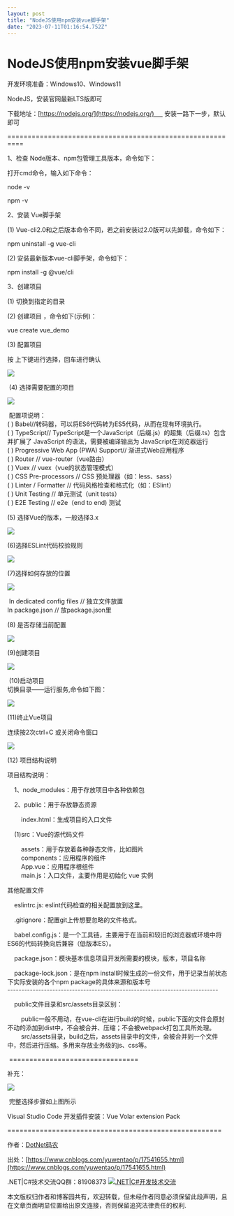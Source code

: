 ```yaml
---
layout: post
title: "NodeJS使用npm安装vue脚手架"
date: "2023-07-11T01:16:54.752Z"
---
```

NodeJS使用npm安装vue脚手架
===================

开发环境准备：Windows10、Windows11

NodeJS，安装官网最新LTS版即可

下载地址：[https://nodejs.org/](https://nodejs.org/)      安装一路下一步，默认即可

\==========================================================

1、检查 Node版本、npm包管理工具版本，命令如下：

打开cmd命令，输入如下命令：

node -v


npm \-v

2、安装 Vue脚手架

(1) Vue-cli2.0和之后版本命令不同，若之前安装过2.0版可以先卸载，命令如下：

npm uninstall -g vue-cli

(2) 安装最新版本vue-cli脚手架，命令如下：

npm install -g @vue/cli

3、创建项目

(1) 切换到指定的目录

(2) 创建项目 ，命令如下(示例)：

vue create vue\_demo

(3) 配置项目

按 上下键进行选择，回车进行确认

![](https://img2023.cnblogs.com/blog/455263/202307/455263-20230710163724864-1878753816.png)

 (4) 选择需要配置的项目

![](https://img2023.cnblogs.com/blog/455263/202307/455263-20230710163811703-281898490.png)

 配置项说明：  
( ) Babel//转码器，可以将ES6代码转为ES5代码，从而在现有环境执行。  
( ) TypeScript// TypeScript是一个JavaScript（后缀.js）的超集（后缀.ts）包含并扩展了 JavaScript 的语法，需要被编译输出为 JavaScript在浏览器运行  
( ) Progressive Web App (PWA) Support// 渐进式Web应用程序  
( ) Router // vue-router（vue路由）  
( ) Vuex // vuex（vue的状态管理模式）  
( ) CSS Pre-processors // CSS 预处理器（如：less、sass）  
( ) Linter / Formatter // 代码风格检查和格式化（如：ESlint）  
( ) Unit Testing // 单元测试（unit tests）  
( ) E2E Testing // e2e（end to end) 测试  
  

(5) 选择Vue的版本，一般选择3.x

![](https://img2023.cnblogs.com/blog/455263/202307/455263-20230710164000875-433902778.png)

(6)选择ESLint代码校验规则

![](https://img2023.cnblogs.com/blog/455263/202307/455263-20230710164052971-190277435.png)

(7)选择如何存放的位置

![](https://img2023.cnblogs.com/blog/455263/202307/455263-20230710164126885-186480650.png)

 In dedicated config files // 独立文件放置  
In package.json // 放package.json里

(8) 是否存储当前配置

![](https://img2023.cnblogs.com/blog/455263/202307/455263-20230710164448077-1156543474.png)

(9)创建项目

![](https://img2023.cnblogs.com/blog/455263/202307/455263-20230710164548663-2073313184.png)

 (10)启动项目  
切换目录——运行服务,命令如下图：

![](https://img2023.cnblogs.com/blog/455263/202307/455263-20230710164702109-430558193.png)

(11)终止Vue项目

连续按2次ctrl+C 或关闭命令窗口

![](https://img2023.cnblogs.com/blog/455263/202307/455263-20230710164814368-1486004211.png)

(12) 项目结构说明

项目结构说明：  
  
    1、node\_modules：用于存放项目中各种依赖包  
  
    2、public：用于存放静态资源  
  
        index.html：生成项目的入口文件  
  
    (1)src：Vue的源代码文件  
  
        assets：用于存放着各种静态文件，比如图片  
        components：应用程序的组件  
        App.vue：应用程序根组件  
        main.js：入口文件，主要作用是初始化 vue 实例

  
其他配置文件

    eslintrc.js: eslint代码检查的相关配置放到这里。  
  
    .gitignore：配置git上传想要忽略的文件格式。  
  
    babel.config.js：是一个工具链，主要用于在当前和较旧的浏览器或环境中将ES6的代码转换向后兼容（低版本ES）。  
  
    package.json：模块基本信息项目开发所需要的模块，版本，项目名称  
  
    package-lock.json：是在npm install时候生成的一份文件，用于记录当前状态下实际安装的各个npm package的具体来源和版本号  
\---------------------------------------------------------------------------

    public文件目录和src/assets目录区别：  
  
        public一般不用动，在vue-cli在进行build的时候，public下面的文件会原封不动的添加到dist中，不会被合并、压缩；不会被webpack打包工具所处理。  
        src/assets目录，build之后，assets目录中的文件，会被合并到一个文件中，然后进行压缩。多用来存放业务级的js、css等。  
  

 ================================

补充：

![](https://img2023.cnblogs.com/blog/455263/202307/455263-20230710172724701-800170848.png)

 完整选择步骤如上图所示

Visual Studio Code 开发插件安装：Vue Volar extension Pack

\=====================================================

作者：[DotNet码农](javascript:void(0))

出处：[](javascript:void(0))[https://www.cnblogs.com/yuwentao/p/17541655.html](https://www.cnblogs.com/yuwentao/p/17541655.html)

.NET|C#技术交流QQ群：81908373 [![.NET|C#开发技术交流](//pub.idqqimg.com/wpa/images/group.png ".NET|C#开发技术交流")](https://qm.qq.com/cgi-bin/qm/qr?k=FVnMEg80diX_eIaMARe8QovmuhqlILCG&jump_from=webapi)

本文版权归作者和博客园共有，欢迎转载，但未经作者同意必须保留此段声明，且在文章页面明显位置给出原文连接，否则保留追究法律责任的权利.